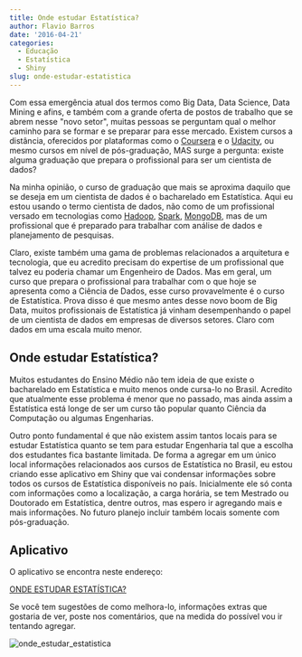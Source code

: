 ```yaml
---
title: Onde estudar Estatística?
author: Flavio Barros
date: '2016-04-21'
categories:
  - Educação
  - Estatística
  - Shiny
slug: onde-estudar-estatistica
---
```


Com essa emergência atual dos termos como Big Data, Data Science, Data Mining e afins, e também com a grande oferta de postos de trabalho que se abrem nesse "novo setor", muitas pessoas se perguntam qual o melhor caminho para se formar e se preparar para esse mercado. Existem cursos a distância, oferecidos por plataformas como o [Coursera](https://pt.coursera.org/specializations/jhu-data-science) e o [Udacity](https://www.udacity.com/course/data-analyst-nanodegree--nd002), ou mesmo cursos em nível de pós-graduação, MAS surge a pergunta: existe alguma graduação que prepara o profissional para ser um cientista de dados?

Na minha opinião, o curso de graduação que mais se aproxima daquilo que se deseja em um cientista de dados é o bacharelado em Estatística. Aqui eu estou usando o termo cientista de dados, não como de um profissional versado em tecnologias como [Hadoop](http://hadoop.apache.org/), [Spark](http://spark.apache.org/), [MongoDB](https://www.mongodb.com/), mas de um profissional que é preparado para trabalhar com análise de dados e planejamento de pesquisas.

Claro, existe também uma gama de problemas relacionados a arquitetura e tecnologia, que eu acredito precisam do expertise de um profissional que talvez eu poderia chamar um Engenheiro de Dados. Mas em geral, um curso que prepara o profissional para trabalhar com o que hoje se apresenta como a Ciência de Dados, esse curso provavelmente é o curso de Estatística. Prova disso é que mesmo antes desse novo boom de Big Data, muitos profissionais de Estatística já vinham desempenhando o papel de um cientista de dados em empresas de diversos setores. Claro com dados em uma escala muito menor.

## Onde estudar Estatística?

Muitos estudantes do Ensino Médio não tem ideia de que existe o bacharelado em Estatística e muito menos onde cursa-lo no Brasil. Acredito que atualmente esse problema é menor que no passado, mas ainda assim a Estatística está longe de ser um curso tão popular quanto Ciência da Computação ou algumas Engenharias.

Outro ponto fundamental é que não existem assim tantos locais para se estudar Estatística quanto se tem para estudar Engenharia tal que a escolha dos estudantes fica bastante limitada. De forma a agregar em um único local informações relacionados aos cursos de Estatística no Brasil, eu estou criando esse aplicativo em Shiny que vai condensar informações sobre todos os cursos de Estatística disponíveis no país. Inicialmente ele só conta com informações como a localização, a carga horária, se tem Mestrado ou Doutorado em Estatística, dentre outros, mas espero ir agregando mais e mais informações. No futuro planejo incluir também locais somente com pós-graduação.

## Aplicativo

O aplicativo se encontra neste endereço:

[ONDE ESTUDAR ESTATÍSTICA?](https://flaviobarros.shinyapps.io/onde-estudar-estatistica/)

Se você tem sugestões de como melhora-lo, informações extras que gostaria de ver, poste nos comentários, que na medida do possível vou ir tentando agregar.

![onde_estudar_estatistica](http://www.rmining.net/wp-content/uploads/2016/04/onde_estudar_estatistica.png)
